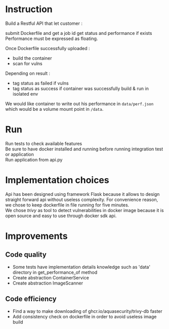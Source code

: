 # Instruction
Build a Restful API that let customer :

submit Dockerfile and get a job id
get status and performance if exists
Performance must be expressed as floating.

Once Dockerfile successfully uploaded :

* build the container
* scan for vulns

Depending on result :
* tag status as failed if vulns
* tag status as success if container was successfully build & run in isolated env

We would like container to write out his performance in `data/perf.json` which would be a volume mount point in `/data`.

# Run
Run tests to check available features  
Be sure to have docker installed and running before running integration test or application  
Run application from api.py

# Implementation choices
Api has been designed using framework Flask because it allows to design straight forward api without useless complexity.
For convenience reason, we chose to keep dockerfile in file running for five minutes.  
We chose _trivy_ as tool to detect vulnerabilities in docker image because it is open source and easy to use through docker sdk api.

# Improvements

## Code quality
* Some tests have implementation details knowledge such as 'data' directory in get_performance_of method
* Create abstraction ContainerService
* Create abstraction ImageScanner

## Code efficiency
* Find a way to make downloading of ghcr.io/aquasecurity/trivy-db faster
* Add consistency check on dockerfile in order to avoid useless image build
